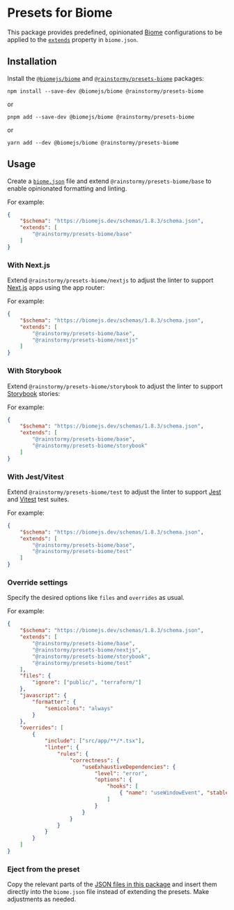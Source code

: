 # Presets for Biome

This package provides predefined, opinionated [Biome](https://biomejs.dev)
configurations to be applied to
the [`extends`](https://biomejs.dev/guides/configure-biome/#share-a-configuration-file)
property in `biome.json`.

## Installation
Install the [`@biomejs/biome`](https://www.npmjs.com/package/@biomejs/biome)
and [`@rainstormy/presets-biome`](https://www.npmjs.com/package/@rainstormy/presets-biome)
packages:

```shell
npm install --save-dev @biomejs/biome @rainstormy/presets-biome
```
or
```shell
pnpm add --save-dev @biomejs/biome @rainstormy/presets-biome
```
or
```shell
yarn add --dev @biomejs/biome @rainstormy/presets-biome
```

## Usage
Create a [`biome.json`](https://biomejs.dev/reference/configuration) file and
extend `@rainstormy/presets-biome/base` to enable opinionated formatting and
linting.

For example:

```json
{
    "$schema": "https://biomejs.dev/schemas/1.8.3/schema.json",
    "extends": [
        "@rainstormy/presets-biome/base"
    ]
}
```

### With Next.js
Extend `@rainstormy/presets-biome/nextjs` to adjust the linter to
support [Next.js](https://nextjs.org) apps using the app router:

For example:

```json
{
    "$schema": "https://biomejs.dev/schemas/1.8.3/schema.json",
    "extends": [
        "@rainstormy/presets-biome/base",
        "@rainstormy/presets-biome/nextjs"
    ]
}
```

### With Storybook
Extend `@rainstormy/presets-biome/storybook` to adjust the linter to
support [Storybook](https://storybook.js.org) stories:

For example:

```json
{
    "$schema": "https://biomejs.dev/schemas/1.8.3/schema.json",
    "extends": [
        "@rainstormy/presets-biome/base",
        "@rainstormy/presets-biome/storybook"
    ]
}
```

### With Jest/Vitest
Extend `@rainstormy/presets-biome/test` to adjust the linter to
support [Jest](https://jestjs.io) and [Vitest](https://vitest.dev) test suites.

For example:

```json
{
    "$schema": "https://biomejs.dev/schemas/1.8.3/schema.json",
    "extends": [
        "@rainstormy/presets-biome/base",
        "@rainstormy/presets-biome/test"
    ]
}
```

### Override settings
Specify the desired options like `files` and `overrides` as usual.

For example:

```json
{
    "$schema": "https://biomejs.dev/schemas/1.8.3/schema.json",
    "extends": [
        "@rainstormy/presets-biome/base",
        "@rainstormy/presets-biome/nextjs",
        "@rainstormy/presets-biome/storybook",
        "@rainstormy/presets-biome/test"
    ],
    "files": {
        "ignore": ["public/", "terraform/"]
    },
    "javascript": {
        "formatter": {
            "semicolons": "always"
        }
    },
    "overrides": [
        {
            "include": ["src/app/**/*.tsx"],
            "linter": {
                "rules": {
                    "correctness": {
                        "useExhaustiveDependencies": {
                            "level": "error",
                            "options": {
                                "hooks": [
                                    { "name": "useWindowEvent", "stableResult": true }
                                ]
                            }
                        }
                    }
                }
            }
        }
    ]
}
```

### Eject from the preset
Copy the relevant parts of
the [JSON files in this package](https://github.com/rainstormy/presets-biome/tree/main/src)
and insert them directly into the `biome.json` file instead of extending the
presets. Make adjustments as needed.
